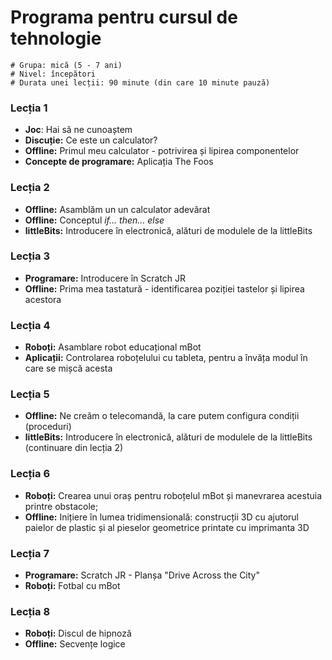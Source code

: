 # Programa pentru cursul de tehnologie

    # Grupa: mică (5 - 7 ani)
    # Nivel: începători
    # Durata unei lecții: 90 minute (din care 10 minute pauză)

### Lecția 1
- **Joc**: Hai să ne cunoaștem
- **Discuție:** Ce este un calculator?
- **Offline:** Primul meu calculator - potrivirea și lipirea componentelor
- **Concepte de programare:** Aplicația The Foos

### Lecția 2
- **Offline:** Asamblăm un un calculator adevărat
- **Offline:** Conceptul *if... then... else*
- **littleBits:** Introducere în electronică, alături de modulele de la littleBits

### Lecția 3
- **Programare:** Introducere în Scratch JR
- **Offline:** Prima mea tastatură - identificarea poziției tastelor și lipirea acestora

### Lecția 4
- **Roboți:** Asamblare robot educațional mBot
- **Aplicații:** Controlarea roboțelului cu tableta, pentru a învăța modul în care se mișcă acesta

### Lecția 5
- **Offline:** Ne creăm o telecomandă, la care putem configura condiții (proceduri)
- **littleBits:** Introducere în electronică, alături de modulele de la littleBits (continuare din lecția 2)

### Lecția 6
- **Roboți:** Crearea unui oraș pentru roboțelul mBot și manevrarea acestuia printre obstacole;
- **Offline:** Inițiere în lumea tridimensională: construcții 3D cu ajutorul paielor de plastic și al pieselor geometrice printate cu imprimanta 3D

### Lecția 7
- **Programare:** Scratch JR - Planșa "Drive Across the City"
- **Roboți:** Fotbal cu mBot

### Lecția 8
- **Roboți:** Discul de hipnoză
- **Offline:** Secvențe logice

